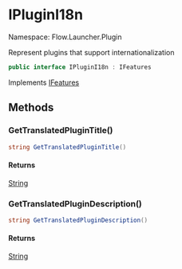 # IPluginI18n

Namespace: Flow.Launcher.Plugin

Represent plugins that support internationalization

```csharp
public interface IPluginI18n : IFeatures
```

Implements [IFeatures](ifeatures.md)

## Methods

### **GetTranslatedPluginTitle()**



```csharp
string GetTranslatedPluginTitle()
```

#### Returns

[String](https://docs.microsoft.com/en-us/dotnet/api/system.string)<br>

### **GetTranslatedPluginDescription()**



```csharp
string GetTranslatedPluginDescription()
```

#### Returns

[String](https://docs.microsoft.com/en-us/dotnet/api/system.string)<br>
